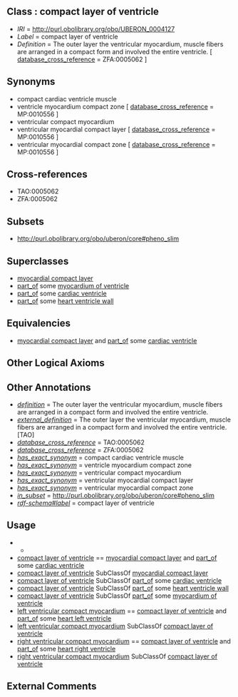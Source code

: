 
## Class : compact layer of ventricle

 * *IRI* = http://purl.obolibrary.org/obo/UBERON_0004127
 * *Label* = compact layer of ventricle
 * *Definition* = The outer layer the ventricular myocardium, muscle fibers are arranged in a compact form and involved the entire ventricle. [ [database_cross_reference](../../ef/oboInOwl#hasDbXref.md) = ZFA:0005062 ]

## Synonyms

 * compact cardiac ventricle muscle
 * ventricle myocardium compact zone [ [database_cross_reference](../../ef/oboInOwl#hasDbXref.md) = MP:0010556 ]
 * ventricular compact myocardium
 * ventricular myocardial compact layer [ [database_cross_reference](../../ef/oboInOwl#hasDbXref.md) = MP:0010556 ]
 * ventricular myocardial compact zone [ [database_cross_reference](../../ef/oboInOwl#hasDbXref.md) = MP:0010556 ]

## Cross-references

 * TAO:0005062
 * ZFA:0005062

## Subsets

 * http://purl.obolibrary.org/obo/uberon/core#pheno_slim

## Superclasses

 * [myocardial compact layer](../../UBERON/25/UBERON_0004125.md)
 * [part_of](../../BFO/50/BFO_0000050.md) some [myocardium of ventricle](../../UBERON/83/UBERON_0001083.md)
 * [part_of](../../BFO/50/BFO_0000050.md) some [cardiac ventricle](../../UBERON/82/UBERON_0002082.md)
 * [part_of](../../BFO/50/BFO_0000050.md) some [heart ventricle wall](../../UBERON/84/UBERON_0004784.md)

## Equivalencies

 * [myocardial compact layer](../../UBERON/25/UBERON_0004125.md) and [part_of](../../BFO/50/BFO_0000050.md) some [cardiac ventricle](../../UBERON/82/UBERON_0002082.md)

## Other Logical Axioms


## Other Annotations

 * *[definition](../../IAO/15/IAO_0000115.md)* = The outer layer the ventricular myocardium, muscle fibers are arranged in a compact form and involved the entire ventricle.
 * *[external_definition](../../UBPROP/01/UBPROP_0000001.md)* = The outer layer the ventricular myocardium, muscle fibers are arranged in a compact form and involved the entire ventricle.[TAO]
 * *[database_cross_reference](../../ef/oboInOwl#hasDbXref.md)* = TAO:0005062
 * *[database_cross_reference](../../ef/oboInOwl#hasDbXref.md)* = ZFA:0005062
 * *[has_exact_synonym](../../ym/oboInOwl#hasExactSynonym.md)* = compact cardiac ventricle muscle
 * *[has_exact_synonym](../../ym/oboInOwl#hasExactSynonym.md)* = ventricle myocardium compact zone
 * *[has_exact_synonym](../../ym/oboInOwl#hasExactSynonym.md)* = ventricular compact myocardium
 * *[has_exact_synonym](../../ym/oboInOwl#hasExactSynonym.md)* = ventricular myocardial compact layer
 * *[has_exact_synonym](../../ym/oboInOwl#hasExactSynonym.md)* = ventricular myocardial compact zone
 * *[in_subset](../../et/oboInOwl#inSubset.md)* = http://purl.obolibrary.org/obo/uberon/core#pheno_slim
 * *[rdf-schema#label](../../el/rdf-schema#label.md)* = compact layer of ventricle

## Usage

 * -
 * [compact layer of ventricle](../../UBERON/27/UBERON_0004127.md) == [myocardial compact layer](../../UBERON/25/UBERON_0004125.md) and [part_of](../../BFO/50/BFO_0000050.md) some [cardiac ventricle](../../UBERON/82/UBERON_0002082.md)
 * [compact layer of ventricle](../../UBERON/27/UBERON_0004127.md) SubClassOf [myocardial compact layer](../../UBERON/25/UBERON_0004125.md)
 * [compact layer of ventricle](../../UBERON/27/UBERON_0004127.md) SubClassOf [part_of](../../BFO/50/BFO_0000050.md) some [cardiac ventricle](../../UBERON/82/UBERON_0002082.md)
 * [compact layer of ventricle](../../UBERON/27/UBERON_0004127.md) SubClassOf [part_of](../../BFO/50/BFO_0000050.md) some [heart ventricle wall](../../UBERON/84/UBERON_0004784.md)
 * [compact layer of ventricle](../../UBERON/27/UBERON_0004127.md) SubClassOf [part_of](../../BFO/50/BFO_0000050.md) some [myocardium of ventricle](../../UBERON/83/UBERON_0001083.md)
 * [left ventricular compact myocardium](../../UBERON/63/UBERON_0005063.md) == [compact layer of ventricle](../../UBERON/27/UBERON_0004127.md) and [part_of](../../BFO/50/BFO_0000050.md) some [heart left ventricle](../../UBERON/84/UBERON_0002084.md)
 * [left ventricular compact myocardium](../../UBERON/63/UBERON_0005063.md) SubClassOf [compact layer of ventricle](../../UBERON/27/UBERON_0004127.md)
 * [right ventricular compact myocardium](../../UBERON/65/UBERON_0005065.md) == [compact layer of ventricle](../../UBERON/27/UBERON_0004127.md) and [part_of](../../BFO/50/BFO_0000050.md) some [heart right ventricle](../../UBERON/80/UBERON_0002080.md)
 * [right ventricular compact myocardium](../../UBERON/65/UBERON_0005065.md) SubClassOf [compact layer of ventricle](../../UBERON/27/UBERON_0004127.md)

## External Comments

